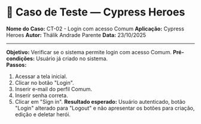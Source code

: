 # 🧾 Caso de Teste — Cypress Heroes

**Nome do Caso:** CT-02 - Login com acesso Comum
**Aplicação:** Cypress Heroes
**Autor:** Thálik Andrade Parente
**Data:** 23/10/2025  

----

**Objetivo:** Verificar se o sistema permite login com acesso Comum.
**Pré-condições:** Usuário já criado no sistema.  
**Passos:**
1. Acessar a tela inicial.
2. Clicar no botão "Login".
3. Inserir e-mail do perfil Comum.
4. Inserir senha correta.
5. Clicar em "Sign in".
**Resultado esperado:** Usuário autenticado, botão "Login" alterado para "Logout" e não apresentar os botões para criação, edição e  deletar herói.
